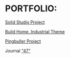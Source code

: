 # PORTFOLIO:

<a href="https://rodergstep.github.io/PR_Solid">Solid Studio Project</a>

<a href="https://rodergstep.github.io/PORTFOLIO">Build Home. Industrial Theme</a>

<a href="https://rodergstep.github.io/homework_9">Pingbuller Project</a>

Journal <a href="https://drive.google.com/open?id=0B6EBT5fmZFW2TnpTNHVuZWhtN0k">"47"</a>
